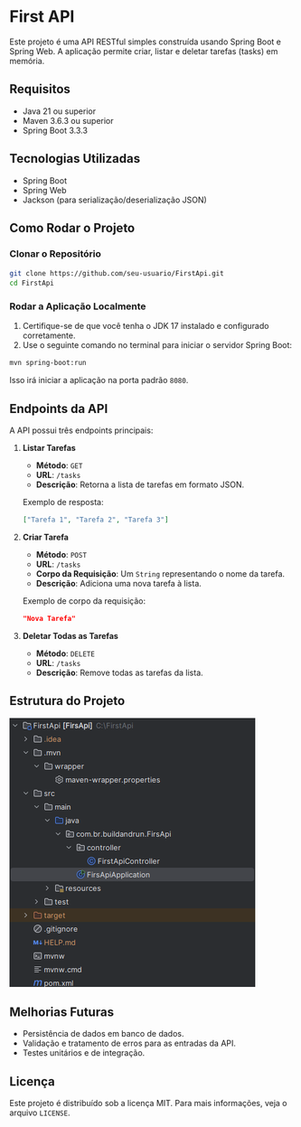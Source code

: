 # First API

Este projeto é uma API RESTful simples construída usando Spring Boot e Spring Web. A aplicação permite criar, listar e deletar tarefas (tasks) em memória.

## Requisitos

- Java 21 ou superior
- Maven 3.6.3 ou superior
- Spring Boot 3.3.3

## Tecnologias Utilizadas

- Spring Boot
- Spring Web
- Jackson (para serialização/deserialização JSON)

## Como Rodar o Projeto

### Clonar o Repositório

```bash
git clone https://github.com/seu-usuario/FirstApi.git
cd FirstApi
```

### Rodar a Aplicação Localmente

1. Certifique-se de que você tenha o JDK 17 instalado e configurado corretamente.
2. Use o seguinte comando no terminal para iniciar o servidor Spring Boot:

```bash
mvn spring-boot:run
```

Isso irá iniciar a aplicação na porta padrão `8080`.

## Endpoints da API

A API possui três endpoints principais:

1. **Listar Tarefas**
    - **Método**: `GET`
    - **URL**: `/tasks`
    - **Descrição**: Retorna a lista de tarefas em formato JSON.

    Exemplo de resposta:
    ```json
    ["Tarefa 1", "Tarefa 2", "Tarefa 3"]
    ```

2. **Criar Tarefa**
    - **Método**: `POST`
    - **URL**: `/tasks`
    - **Corpo da Requisição**: Um `String` representando o nome da tarefa.
    - **Descrição**: Adiciona uma nova tarefa à lista.

    Exemplo de corpo da requisição:
    ```json
    "Nova Tarefa"
    ```

3. **Deletar Todas as Tarefas**
    - **Método**: `DELETE`
    - **URL**: `/tasks`
    - **Descrição**: Remove todas as tarefas da lista.

## Estrutura do Projeto

![Estrutura do Projeto](https://github.com/pedrohenriquebasilio/PrimeiraAPI/blob/master/Estrutura%20do%20projeto)


## Melhorias Futuras

- Persistência de dados em banco de dados.
- Validação e tratamento de erros para as entradas da API.
- Testes unitários e de integração.

## Licença

Este projeto é distribuído sob a licença MIT. Para mais informações, veja o arquivo `LICENSE`.

